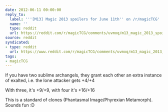 ```yaml
---
date: 2012-06-11 00:00:00
reply_to:
  label: '''[M13] Magic 2013 spoilers for June 11th'' on /r/magicTCG'
  name: ''
  type: reddit
  url: https://reddit.com/r/magicTCG/comments/uvmoq/m13_magic_2013_spoilers_for_june_11th/
source: reddit
syndicated:
- type: reddit
  url: https://www.reddit.com/r/magicTCG/comments/uvmoq/m13_magic_2013_spoilers_for_june_11th/c4yzcca/
tags:
- magicTCG
---
```


If you have two sublime archangels, they grant each other an extra instance of exalted, i.e. the lone attacker gets +4/+4

With three, it's +9/+9, with four it's +16/+16

This is a standard of clones (Phantasmal Image/Phyrexian Metamorph). Sounds fun :D